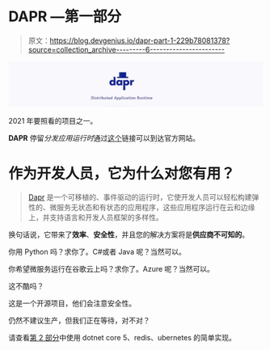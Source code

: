 # DAPR —第一部分

> 原文：<https://blog.devgenius.io/dapr-part-1-229b78081378?source=collection_archive---------6----------------------->

![](img/a9919706deba12996ca2e9dcd67c0812.png)

2021 年要照看的项目之一。

**DAPR** 停留*分发应用运行时*通过[这个](https://dapr.io)链接可以到达官方网站。

# 作为开发人员，它为什么对您有用？

> [Dapr](https://github.com/dapr/dapr) 是一个可移植的、事件驱动的运行时，它使开发人员可以轻松构建弹性的、微服务无状态和有状态的应用程序，这些应用程序运行在云和边缘上，并支持语言和开发人员框架的多样性。

换句话说，它带来了**效率**、**安全性**，并且您的解决方案将是**供应商不可知的**。

你用 Python 吗？求你了。C#或者 Java 呢？当然可以。

你希望微服务运行在谷歌云上吗？求你了。Azure 呢？当然可以。

这不酷吗？

这是一个开源项目，他们会注意安全性。

仍然不建议生产，但我们正在等待，对不对？

请查看[第 2 部分](https://egris.medium.com/dapr-part-2-31e04571c01e)中使用 dotnet core 5、redis、ubernetes 的简单实现。